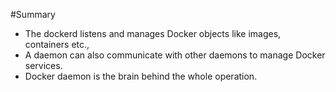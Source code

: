 #Summary
- The dockerd listens and manages Docker objects like images, containers etc.,
- A daemon can also communicate with other daemons to manage Docker services.
- Docker daemon is the brain behind the whole operation. 
